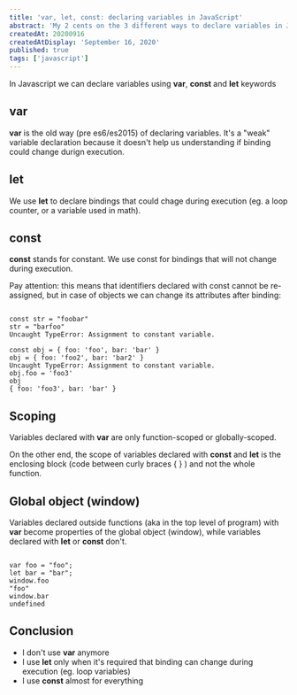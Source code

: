 ```yaml
---
title: 'var, let, const: declaring variables in JavaScript'
abstract: 'My 2 cents on the 3 different ways to declare variables in JavaScript.'
createdAt: 20200916
createdAtDisplay: 'September 16, 2020'
published: true
tags: ['javascript']
---
```

In Javascript we can declare variables using <strong>var</strong>, <strong>const</strong> and <strong>let</strong> keywords


## var
<strong>var</strong> is the old way (pre es6/es2015) of declaring variables. It's a "weak" variable declaration because it doesn't help us understanding if binding could change durign execution.


## let
We use <strong>let</strong> to declare bindings that could chage during execution (eg. a loop counter, or a variable used in math).


## const
<strong>const</strong> stands for constant. We use const for bindings that will not change during execution.

Pay attention: this means that identifiers declared with const cannot be re-assigned, but in case of objects we can change its attributes after binding:
<pre><code class="javascript">
const str = "foobar"
str = "barfoo"
Uncaught TypeError: Assignment to constant variable.

const obj = { foo: 'foo', bar: 'bar' }
obj = { foo: 'foo2', bar: 'bar2' }
Uncaught TypeError: Assignment to constant variable.
obj.foo = 'foo3'
obj
{ foo: 'foo3', bar: 'bar' }
</code></pre>


## Scoping
Variables declared with <strong>var</strong> are only function-scoped or globally-scoped.

On the other end, the scope of variables declared with <strong>const</strong> and <strong>let</strong> is the enclosing block (code between curly braces { } ) and not the whole function.

## Global object (window)
Variables declared outside functions (aka in the top level of program) with <strong>var</strong> become properties of the global object (window), while variables declared with <strong>let</strong> or <strong>const</strong> don't.
<pre><code class="javascript">
var foo = "foo";
let bar = "bar";
window.foo
"foo"
window.bar
undefined
</code></pre>


## Conclusion
* I don't use <strong>var</strong> anymore
* I use <strong>let</strong> only when it's required that binding can change during execution (eg. loop variables)
* I use <strong>const</strong> almost for everything
